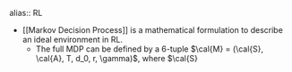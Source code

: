 alias:: RL

- [[Markov Decision Process]] is a mathematical formulation to describe an ideal environment in RL.
	- The full MDP can be defined by a 6-tuple $\cal{M} = (\cal{S}, \cal{A}, T, d_0, r, \gamma)$, where $\cal{S}